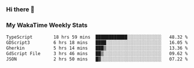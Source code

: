 ### Hi there 👋

<!--
**royschrauwen/royschrauwen** is a ✨ _special_ ✨ repository because its `README.md` (this file) appears on your GitHub profile.

Here are some ideas to get you started:

- 🔭 I’m currently working on ...
- 🌱 I’m currently learning ...
- 👯 I’m looking to collaborate on ...
- 🤔 I’m looking for help with ...
- 💬 Ask me about ...
- 📫 How to reach me: ...
- 😄 Pronouns: ...
- ⚡ Fun fact: ...
-->


### My WakaTime Weekly Stats
<!--START_SECTION:waka-->

```txt
TypeScript        18 hrs 59 mins  ████████████░░░░░░░░░░░░░   48.32 %
GDScript3         6 hrs 18 mins   ████░░░░░░░░░░░░░░░░░░░░░   16.05 %
Gherkin           5 hrs 14 mins   ███▒░░░░░░░░░░░░░░░░░░░░░   13.36 %
GdScript File     3 hrs 46 mins   ██▒░░░░░░░░░░░░░░░░░░░░░░   09.62 %
JSON              2 hrs 50 mins   █▓░░░░░░░░░░░░░░░░░░░░░░░   07.22 %
```

<!--END_SECTION:waka-->
